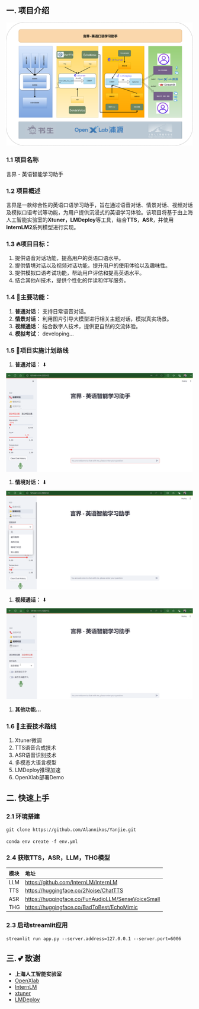 ## 一. 项目介绍

![1](./assets/1.png)


### 1.1 **项目名称**

言界 - 英语智能学习助手

### 1.2 **项目概述**

言界是一款综合性的英语口语学习助手，旨在通过语音对话、情景对话、视频对话及模拟口语考试等功能，为用户提供沉浸式的英语学习体验。该项目将基于由上海人工智能实验室的**Xtuner，LMDeploy**等工具，结合**TTS**，**ASR**，并使用**InternLM2**系列模型进行实现。

### 1.3 **🔥项目目标：**

1. 提供语音对话功能，提高用户的英语口语水平。
2. 提供情境对话以及视频对话功能，提升用户的使用体验以及趣味性。
3. 提供模拟口语考试功能，帮助用户评估和提高英语水平。
4. 结合其他AI技术，提供个性化的伴读和伴写服务。

### 1.4 **🌟主要功能：**

1. **普通对话：** 支持日常语音对话。
2. **情景对话：** 利用图片引导大模型进行相关主题对话，模拟真实场景。
3. **视频通话：** 结合数字人技术，提供更自然的交流体验。
4. **模拟考试：** developing...

### 1.5 **🔄项目实施计划路线**

1. **普通对话：** ⬇

![2](./assets/2.png)


1. **情境对话：** ⬇

![3](./assets/3.png)


1. **视频通话：** ⬇

![4](./assets/4.png)


1. **其他功能...**

### 1.6 **🚀主要技术路线**

1. Xtuner微调
2. TTS语音合成技术
3. ASR语音识别技术
4. 多模态大语言模型
5. LMDeploy推理加速
6. OpenXlab部署Demo

## 二. 快速上手

### 2.1 环境搭建

```Plain
git clone https://github.com/Alannikos/Yanjie.git

conda env create -f env.yml
```

### 2.4 获取TTS，ASR，LLM，THG模型

| 模块 | 地址                                               |
| :--- | :------------------------------------------------- |
| LLM  | https://github.com/InternLM/InternLM               |
| TTS  | https://huggingface.co/2Noise/ChatTTS              |
| ASR  | https://huggingface.co/FunAudioLLM/SenseVoiceSmall |
| THG  | https://huggingface.co/BadToBest/EchoMimic         |

### 2.3 启动streamlit应用

```Plain
streamlit run app.py --server.address=127.0.0.1 --server.port=6006
```

## 三. **💕 致谢**

- **上海人工智能实验室**
- [OpenXlab](https://openxlab.org.cn/)
- [InternLM](https://github.com/InternLM/InternLM)
- [xtuner](https://github.com/InternLM/xtuner)
- [LMDeploy](https://github.com/InternLM/LMDeploy)
